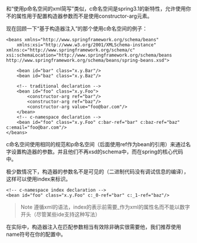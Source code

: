 和“使用p命名空间的xml简写”类似，c命名空间是spring3.1的新特性，允许使用你不的属性用于配置构造器参数而不是使用constructor-arg元素。

现在回顾一下“基于构造器注入”的那个使用c命名空间的例子：

```
<beans xmlns="http://www.springframework.org/schema/beans"
    xmlns:xsi="http://www.w3.org/2001/XMLSchema-instance"    xmlns:c="http://www.springframework.org/schema/c"    xsi:schemaLocation="http://www.springframework.org/schema/beans        http://www.springframework.org/schema/beans/spring-beans.xsd">

    <bean id="bar" class="x.y.Bar"/>
    <bean id="baz" class="x.y.Baz"/>

    <!-- traditional declaration -->
    <bean id="foo" class="x.y.Foo">
        <constructor-arg ref="bar"/>
        <constructor-arg ref="baz"/>
        <constructor-arg value="foo@bar.com"/>
    </bean>
    <!-- c-namespace declaration -->
    <bean id="foo" class="x.y.Foo" c:bar-ref="bar" c:baz-ref="baz" c:email="foo@bar.com"/>
</beans>
```

c命名空间使用相同的规范和p命名空间（后面使用ref作为bean的引用）来通过名字设置构造器的参数。并且他们不再xsd的schema中，而在spring的核心代码中。

极少数情况下，构造器的参数名不是可见的（二进制代码没有调试信息的编译），这样可以使用index来标识。

```
<!-- c-namespace index declaration -->
<bean id="foo" class="x.y.Foo" c:_0-ref="bar" c:_1-ref="baz"/>
```

>Note
>遵循xml的语法，index的表示前需要_作为xml的属性名而不能以数字开头（尽管某些ide支持这种写法）

在实际中，构造器注入在匹配参数相当有效除非确实很需要他，我们推荐使用name符号在你的配置中。